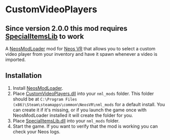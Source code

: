 # CustomVideoPlayers

## Since version 2.0.0 this mod requires [SpecialItemsLib](https://github.com/art0007i/SpecialItemsLib) to work

A [NeosModLoader](https://github.com/zkxs/NeosModLoader) mod for [Neos VR](https://neos.com/) that allows you to select a custom video player from your inventory and have it spawn whenever a video is imported.

## Installation
1. Install [NeosModLoader](https://github.com/zkxs/NeosModLoader).
1. Place [CustomVideoPlayers.dll](https://github.com/art0007i/CustomVideoPlayers/releases/latest/download/CustomVideoPlayers.dll) into your `nml_mods` folder. This folder should be at `C:\Program Files (x86)\Steam\steamapps\common\NeosVR\nml_mods` for a default install. You can create it if it's missing, or if you launch the game once with NeosModLoader installed it will create the folder for you.
1. Place [SpecialItemsLib.dll](https://github.com/art0007i/SpecialItemsLib/releases/latest/download/SpecialItemsLib.dll) into your `nml_mods` folder.
1. Start the game. If you want to verify that the mod is working you can check your Neos logs.
